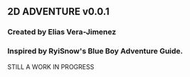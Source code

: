 ## 2D ADVENTURE v0.0.1
### Created by Elias Vera-Jimenez
### Inspired by RyiSnow's Blue Boy Adventure Guide.

STILL A WORK IN PROGRESS
